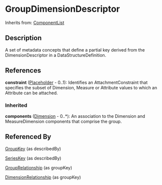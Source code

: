 
# GroupDimensionDescriptor

Inherits from: [ComponentList](../Base/ComponentList.md)



## Description

A set of metadata concepts that define a partial key derived from the DimensionDescriptor in a DataStructureDefinition.




## References

**constraint** ([Placeholder](../Base/Placeholder.md) - 0..1): Identifies an AttachmentConstraint that specifies the subset of Dimension, Measure or Attribute values to which an Attribute can be attached.

### Inherited

**components** ([Dimension](Dimension.md) - 0..*): An association to the Dimension and MeasureDimension components that comprise the group.


## Referenced By

[GroupKey](GroupKey.md) (as describedBy)

[SeriesKey](SeriesKey.md) (as describedBy)

[GroupRelationship](GroupRelationship.md) (as groupKey)

[DimensionRelationship](DimensionRelationship.md) (as groupKey)



